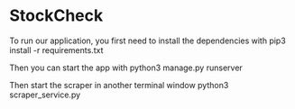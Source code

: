 # StockCheck
To run our application, you first need to install the dependencies with 
pip3 install -r requirements.txt

Then you can start the app with 
python3 manage.py runserver

Then start the scraper in another terminal window
python3 scraper_service.py